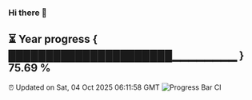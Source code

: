 ### Hi there 👋
⏳ Year progress { ██████████████████████▁▁▁▁▁▁▁▁ } 75.69 %
---
⏰ Updated on Sat, 04 Oct 2025 06:11:58 GMT
![Progress Bar CI](https://github.com/Moyi321/Moyi321/workflows/Progress%20Bar%20CI/badge.svg)
